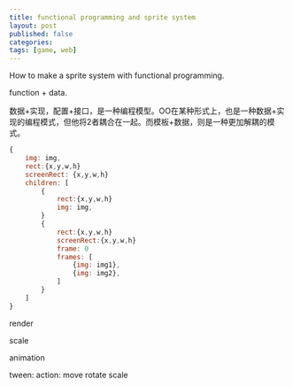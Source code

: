 ```yaml
---
title: functional programming and sprite system
layout: post
published: false
categories:
tags: [game, web]
---
```


How to make a sprite system with functional programming.

function + data.

数据+实现，配置+接口，是一种编程模型。OO在某种形式上，也是一种数据+实现的编程模式，但他将2者耦合在一起。而模板+数据，则是一种更加解耦的模式。

```js
{
    img: img,
    rect:{x,y,w,h}
    screenRect: {x,y,w,h}
    children: [
        {
            rect:{x,y,w,h}
            img: img,
        }
        {
            rect:{x,y,w,h}
            screenRect:{x,y,w,h}
            frame: 0
            frames: [
                {img: img1},
                {img: img2},
            ]
        }
    ]
}
```

render

scale

animation

tween:
    action:
        move
        rotate
        scale

